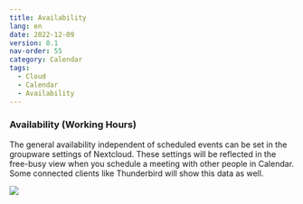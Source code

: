 ```yaml
---
title: Availability
lang: en
date: 2022-12-09
version: 0.1
nav-order: 55
category: Calendar
tags:
  - Cloud
  - Calendar
  - Availability
---
```

### Availability (Working Hours)

The general availability independent of scheduled events can be set in the groupware settings of Nextcloud. These settings will be reflected in the free-busy view when you schedule a meeting with other people in Calendar. Some connected clients like Thunderbird will show this data as well.

![](https://docs.nextcloud.com/server/latest/user_manual/_images/caldav_availability.png)
